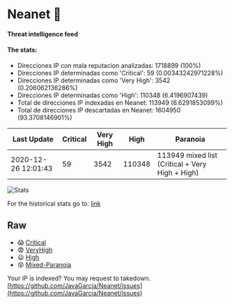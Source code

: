 # Neanet :hocho:
#### Threat intelligence feed
#### The stats:

- Direcciones IP con mala reputacion analizadas: 1718899 (100%)
- Direcciones IP determinadas como 'Critical':  59 (0.00343242971228%)
- Direcciones IP determinadas como 'Very High':  3542 (0.206062136286%)
- Direcciones IP determinadas como 'High':  110348 (6.4196907439)
- Total de direcciones IP indexadas en Neanet:  113949 (6.6291853099%)
- Total de direcciones IP descartadas en Neanet:  1604950 (93.3708146901%)

| Last Update | Critical | Very High | High | Paranoia |
| --- | --- | --- | --- | --- |
| 2020-12-26 12:01:43 | 59 | 3542 | 110348 | 113949 mixed list (Critical + Very High + High)|

![Stats](https://docs.google.com/spreadsheets/d/e/2PACX-1vSnaNMIXVabIpDJjufMlzH7poXnshF3mgd8Is1g9ytUEzVsP5my4Trn8f-xkoLLQ38xpL3HtmUexLo6/pubchart?oid=501124687&format=image)

For the historical stats go to: [link](/stats.csv)
## Raw
- :scream: [Critical](https://raw.githubusercontent.com/JavaGarcia/Neanet/master/blacklists/neanet_critical.txt)
- :fearful: [VeryHigh](https://raw.githubusercontent.com/JavaGarcia/Neanet/master/blacklists/neanet_veryHigh.txtt)
- :frowning: [High](https://raw.githubusercontent.com/JavaGarcia/Neanet/master/blacklists/neanet_high.txt)
- :dizzy_face: [Mixed-Paranoia](https://raw.githubusercontent.com/JavaGarcia/Neanet/master/blacklists/neanet_all.txt)


Your IP is indexed? You may request to takedown. [https://github.com/JavaGarcia/Neanet/issues](https://github.com/JavaGarcia/Neanet/issues)












































































































































































































































































































































































































































































































































































































































































































































































































































































































































































































































































































































































































































































































































































































































































































































































































































































































































































































































































































































































































































































































































































































































































































































































































































































































































































































































































































































































































































































































































































































































































































































































